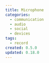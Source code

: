 ```yaml
---
title: Microphone
categories:
  - communication
  - audio
  - social
  - devices
tags:
  - record
created: 0.5.0
updated: 0.18.0
---
```

